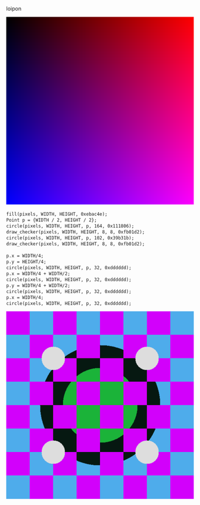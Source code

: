 loipon



![image info](./images/blue_red_gradient.png)

```
fill(pixels, WIDTH, HEIGHT, 0xebac4e);
Point p = {WIDTH / 2, HEIGHT / 2};
circle(pixels, WIDTH, HEIGHT, p, 164, 0x111806);
draw_checker(pixels, WIDTH, HEIGHT, 8, 8, 0xfb01d2);
circle(pixels, WIDTH, HEIGHT, p, 102, 0x39b31b);
draw_checker(pixels, WIDTH, HEIGHT, 8, 8, 0xfb01d2);

p.x = WIDTH/4;
p.y = HEIGHT/4;
circle(pixels, WIDTH, HEIGHT, p, 32, 0xdddddd);
p.x = WIDTH/4 + WIDTH/2;
circle(pixels, WIDTH, HEIGHT, p, 32, 0xdddddd);
p.y = WIDTH/4 + WIDTH/2;
circle(pixels, WIDTH, HEIGHT, p, 32, 0xdddddd);
p.x = WIDTH/4;
circle(pixels, WIDTH, HEIGHT, p, 32, 0xdddddd);
```

![image info](./images/random.png)
